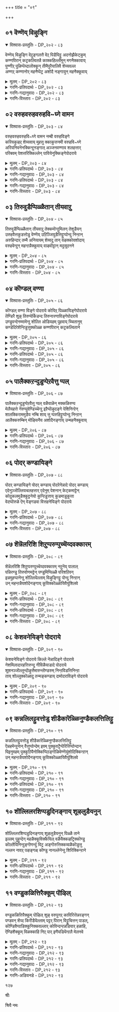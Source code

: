 +++
title = "०९"

+++

## ०१  वॆण्णॆय् विऴुङ्गि

<details open><summary>विश्वास-प्रस्तुतिः - DP_२०२ - ८३</summary>

वॆण्णॆय् विऴुङ्गि वॆऱुङ्गलत्तै वॆऱ् पिडैयिट्टु अदनोझैकेट्कुम्  
कण्णपिरान् कट्रकल्वितन्नै काक्कहिल्लोमुन् मगनैक्कावाय्  
पुण्णीऱ् पुळिप्पॆय्दालॊक्कून् तीमैपुरैयालिवै शॆय्यवल्ल  
अण्णऱ् कण्णानोर् महनैप्पॆट्र अशोदै नङ्गायुन् महनैक्कूवाय्
</details>

<details><summary>मूलम् - DP_२०२ - ८३</summary>

वॆण्णॆय् विऴुङ्गि वॆऱुङ्गलत्तै वॆऱ् पिडैयिट्टु अदनोझैकेट्कुम्  
कण्णपिरान् कट्रकल्वितन्नै काक्कहिल्लोमुन् मगनैक्कावाय्  
पुण्णीऱ् पुळिप्पॆय्दालॊक्कून् तीमैपुरैयालिवै शॆय्यवल्ल  
अण्णऱ् कण्णानोर् महनैप्पॆट्र अशोदै नङ्गायुन् महनैक्कूवाय्
</details>

<details><summary>गरणि-प्रतिपदार्थः - DP_२०२ - ८३</summary>

वॆण्णॆय्=बॆण्णॆयन्नु, विऴु~घ्गि= नुङ्गिहाकि, वॆरुम्=बरिय, कलत्तै=पात्रॆयन्नु, वॆऱु पु=बॆट्टद, इडै=तप्पलिगॆ, इट्टु=बिसुटु, अदन्=अदर, ओजै=सद्दन्नु, केट्कुम्=केळुव, कण्णपिरान्=कृष्णनॆम्ब प्रभवु, कट्र=कलितिरुव, कल्वि=विद्यॆयन्नु, काक्कहिल्लोम्=कायुत्त इरलारॆवु, उन्=निन्न, मगनै=मगनन्नु, कावाय्=तडॆदु हिडियम्मा, पुण्णिल्=हुण्णिगॆ, पुळि=हुळियन्नु, पेय् दाल्=सुरिदरॆ, ऒक्कूम्=समनागुवन्त, तीमै=तण्टॆगळु, पुरैपुरैयाल्=मनॆमनॆयल्लियू, इवै=इवुगळन्नु, शॆय्यवल्ल=माडबल्ल, अण्णल्=महिमॆयन्नुळ्ळ, कण्णान्=कण्णुगळुळ्ळ, ओर्=ऒब्ब, महनै=मगनन्नु, पॆट्र=हडॆद, अशोदैनङ्गाय्=यशोदॆ तायिये\(श्रींअतियशोदॆ\), उन्=निन्न, महनै=मगनन्नु, कूवाय्=करॆयम्मा.
</details>

<details><summary>गरणि-गद्यानुवादः - DP_२०२ - ८३</summary>

बॆण्णॆयन्नॆल्ला नुङ्गि हाकि आमेलॆ बरिय पात्रॆयन्नु बॆट्टद तप्पलिगॆ बिसुटु\(अदु कॆळक्कॆ इळिदु बरुत्तिरुवाग\)अदर सद्दन्नु केळि आनन्दिसुव कृष्णनॆम्ब प्रभुवु कलितिरुव विद्यॆयन्नु कायुत्त इरलारॆवु. निन्न मगनन्नु तडॆदु हिडियम्मा. हुण्णिगॆ हुळियन्नु सुरिदरॆ हेगोहागॆ तण्टॆगळन्नु माडबल्ल महिमॆय कण्णुगळुळ्ळ ऒब्ब मगनन्नु हडॆदिरुव यशोदॆ तायिये निन्न मगनन्नु करॆयम्मा.\(१\)

</details>

<details><summary>गरणि-विस्तारः - DP_२०२ - ८३</summary>

११०

ऒब्ब गॊल्लति यशोदॆय बळिगॆ बरुत्ताळॆ. बालकृष्णन तण्टॆगळ बगॆगॆ चाडि हेळुत्ताळॆ. कृष्णन जाणचेष्टॆगळन्नु हेगॆ सहिसिकॊण्डिरबेको, अवुगळन्नु अवनु माडदन्तॆ हेगॆ तडॆदिडबेको अवळिगॆ तिळियदागिदॆ. अवळु कष्टपट्टु हलवारु दिनगळु कूडिट्टीद्द बॆण्णॆयन्नॆल्ला नुङ्गिद्दू अल्लदॆ, बरिय पात्रॆयन्नु बॆट्टद तप्पलिगॆ ऎसॆदुबिडुवे? आ पात्रॆकॆळक्कॆ उरुळि बरुत्ता माडुव सद्दन्नु तन्मयनागि केळि आनन्दिसुवुदे? अवन चेष्टॆगळन्नॆल्ला वर्णिसि हेळलू अवळिगॆ बारदु. अवनु कलितिरुव विद्यॆ “अष्टु विचित्रवादद्दु. ऒन्दुमातिनल्लि अदन्नुवर्णिसुवदक्कॆ ऒन्दु सॊगसाद उपमानवन्नु कॊडुत्ताळॆ- “हुण्णिन मेलॆ हुळि हिण्डिद्दक्कॆ समनाद चेष्टॆगळु अवनवु”ऎन्नुत्ताळॆ, मॊदले अदु हुण्णु, नवॆ, उरि, नोवुगळन्नुळ्ळद्दु. अवन्नु सहिसुवुदे कष्ट ऎन्नुत्तिरुवाग, अदर मेलॆ हुळिरसवन्नु हिण्डुवुदे? परिणामवागि अदु इन्नॆष्टु यातनॆयन्नुण्टु माडुत्तदॆ? सहिसुवुदु हेगॆ? हीघिदॆ तायि, निन्न मगन जाणचेष्टॆगळु. नीने निन्न मगनन्नु करॆदु, अवनिगॆ बुद्धि हेळम्मा” ऎन्नुत्ताळॆ.
</details>

## ०२  वरुहवरुहवरुहवि~घ्गे वामन

<details open><summary>विश्वास-प्रस्तुतिः - DP_२०३ - ८४</summary>

वरुहवरुहवरुहवि~घ्गे वामन नम्बी वरुहविङ्गे  
करियकुऴऱ् शॆय्यवाय् मुहत्तु क्काकुत्तनमी वरुहवि~घ्गे  
अरियनिवनॆनक्किन्ऱुनङ्गात् अञ्जनवण्णाव शलहत्तार्  
परिबवम् पेशत्तरिक्किल्लेन् पावियेनुक्किङ्गेपोदराये
</details>

<details><summary>मूलम् - DP_२०३ - ८४</summary>

वरुहवरुहवरुहवि~घ्गे वामन नम्बी वरुहविङ्गे  
करियकुऴऱ् शॆय्यवाय् मुहत्तु क्काकुत्तनमी वरुहवि~घ्गे  
अरियनिवनॆनक्किन्ऱुनङ्गात् अञ्जनवण्णाव शलहत्तार्  
परिबवम् पेशत्तरिक्किल्लेन् पावियेनुक्किङ्गेपोदराये
</details>

<details><summary>गरणि-प्रतिपदार्थः - DP_२०३ - ८४</summary>

इङ्गे=इल्लिगॆ\(नन्न बळिगॆ\), वरुहवरुह वरुह=बेग बा, वामन नम्बी=वामन प्रभू, इङ्गे वरुह=इल्लिगॆ बा, करिय कुऴल्=करिय\(अच्चकप्पनॆय\) तलॆगूदलिनिन्द कूडि, शॆय्य=सुन्दरवाद, वाय्=बायि, मुहत्तु=मुखवुळ्ळ, काकुत्तनम्बी=काकुत्थ्सप्रभुवाद, श्रीरामने, इङ्गे वरुह=इल्लिगॆ बा, नङ्गाय्=गुणवतिये, इन्ऱु=इन्दु, ऎनक्कू=ननगॆ, इवन्=इवनु, अरियन्=असाध्यनु, अञ्जनवण्णा=काडिगॆय बण्णदवने, अशल्=अशुद्धवाद, अहत्तार्=मनॆयवर, परिबवम्=अपमानद, पेश= मातन्नु,तरिक्किल्लेन्=सहिसिकॊळ्ळॆनु
</details>

<details><summary>गरणि-गद्यानुवादः - DP_२०३ - ८४</summary>

१११
</details>

<details><summary>गरणि-प्रतिपदार्थः - DP_२०३ - ८४</summary>

पावियेनुक्कु=पापियाद ननगॆ\(इदु ऒदगिदॆ\), इङ्गे पोदराय्=इल्लिगॆ बन्दुबिडप्प.
</details>

<details><summary>गरणि-गद्यानुवादः - DP_२०३ - ८४</summary>

वामन प्रभू नन्न बळिगॆ बेग बा. अच्चकप्पनॆय तलॆगूदलु अन्दवाद बायि मुखगळन्नुळ्ळ काकुत्थ्स प्रभुवाद श्रीरामचन्द्रने इल्लिगॆ बा. गुणवतिये, इन्दु ननगॆ इवनु असाध्यवागिद्दानॆ. काडिगॆय बण्णदवने, नम्म मूलद मनॆयवर अपमानद मातुगळन्नु सहिसलारॆनु. पापियाद ननगॆ इदु ऒदगिदॆ. इल्लिगॆ बन्दुबिडप्प.\(२\)
</details>

<details><summary>गरणि-विस्तारः - DP_२०३ - ८४</summary>

गॊल्लतिय मातन्नु केळि यशोदॆ उद्वेगगॊण्डळु. तनगॆ असाध्यवाद, सहिसलारदन्थ अपमानवायितॆन्दुकॊण्डळु. आदरू, चाडिहॊत्तुतन्द गॊल्लतियन्नु “गुणवतिये”ऎन्दु सम्बोधिसिदळु. चाडि आडुववळु ऎन्थ गुणवति? मगुविन चेष्टॆगळु याव मगुविगॆ तानॆ सामान्यवल्ल? ऒन्दु वेळॆ, आ चेष्टॆ स्वल्प हद्दु मीरिनडॆदिद्दरू सह, आकॆ गुणवतिये आगिद्दरॆ, अदन्नु लॆक्किसदॆ शान्तवागिरबहुदागित्तु. अवळिगॆ यशोदॆ हेळूत्ताळॆ- “गुणवतिये, इन्दु एको नन्न मग स्वल्प दारिबिट्टु असाध्यनॆनिसिद्दानॆ”. इदु ऒन्दु रीतियल्लि अवळन्नु क्षमिसॆन्दु बेडिकॊण्डन्तॆये. तानो गोकुलक्कॆ यजमाननाद नन्दगोपन पट्टदरसि. तनगॆसल्लबेकाद गौरव ऎन्थाद्दिरबेकु? आदरॆ, तन्न मुद्दुमगनाद कृष्णनिन्द तनगॆ अपकीर्ति बन्दितल्ला. ई अपमानवन्नु सहिसलारॆनल्ला. कडुपापियल्लवे नानु?

मननॊन्दु यशोदॆ तन्न मगनन्नु कूगि करॆयुत्ताळॆ- “वामन मूर्ति, रामचन्द्रप्रभु, बारप्प, बेग नन्नल्लिगॆ बन्दुबिडु अर्थपूर्णवागि इवुगळन्नु आडिदन्तॆ काणुत्तदॆ, बालकृष्णनन्तॆये वामन मूर्तियागि केळिद्दु अल्प; आदरॆ माडिद्दु अगाध. आदरॆ, दिव्यसुन्दर मूर्तियागि श्रीरामचन्द्रनन्तॆये इरुवॆ. रामचन्द्रनु तन्न बाळ्वॆयन्नॆल्ला सत्यक्कागि, तन्दॆकॊट्ट मातन्नु उळिसिकॊडुवुदक्कागि मीसलु माडिद. मगनादरॆ हागॆ रामचन्द्रनन्तॆ इरबेडवे? बन्दु बिडु, मगु. निन्न चेष्टॆगळिन्द ननगाद अपमानवन्नु सहिसलारॆ. नानु कडुपापि”. हीगॆ, हलुबिदळु यशोदॆ.

भगवन्तनन्नु मगनन्नागि पडॆद तायि यशोदॆ “पापि”यादाळे?

११२
</details>

## ०३  तिरुवुडैप्पिळ्ळैतान् तीयवाऱु

<details open><summary>विश्वास-प्रस्तुतिः - DP_२०४ - ८५</summary>

तिरुवुडैप्पिळ्ळैतान् तीयवाऱु तेक्कमॊन्ऱुमिलन् तेशुडैयन्  
उरुहवैत्तकुडत्तोडु वॆण्णॆय् उऱिञ्जियुडैत्तिट्टुप्पोन्दु निन्ऱान्  
अरुहिन्दार् तम्मै अनियायम् शॆय्वदु तान् वऴक्कोवशोदाय्  
वरुहवॆन्ऱुन् महन्ऱन्नैक्कूवाय् वाऴवॊट्टान् मदुसूदनने
</details>

<details><summary>मूलम् - DP_२०४ - ८५</summary>

तिरुवुडैप्पिळ्ळैतान् तीयवाऱु तेक्कमॊन्ऱुमिलन् तेशुडैयन्  
उरुहवैत्तकुडत्तोडु वॆण्णॆय् उऱिञ्जियुडैत्तिट्टुप्पोन्दु निन्ऱान्  
अरुहिन्दार् तम्मै अनियायम् शॆय्वदु तान् वऴक्कोवशोदाय्  
वरुहवॆन्ऱुन् महन्ऱन्नैक्कूवाय् वाऴवॊट्टान् मदुसूदनने
</details>

<details><summary>गरणि-प्रतिपदार्थः - DP_२०४ - ८५</summary>

तिरु=चॆलुवन्नु, उडै=हॊन्दिरुव, पिळ्ळै तान्=मगुवाद इवन, तीय=जाणचेष्टॆय, आऱु=रीतियु\(दारियु\), ऒन्ऱुम्=स्वल्पवादरू, तेक्कम्=मनोयातनॆ, इलन्=इल्लद्दु, तेशु=वेगद चटुवटिकॆयिन्द, उडैयन्=उळ्ळद्दु, उरुह=करगुवुदक्कागि, वैत्त=इट्टिरुव, वॆण्णॆय्=बॆण्णॆयन्नु, कुडत्तोडु=कॊडदिन्दले, उऱिञ्जि=सीपिकुडिदु, उडैत्तिट्टु=पात्रॆयन्नु ऒडॆदुहाकि, पोन्दु=इल्लिगॆ बन्दु, निन्ऱान्=निन्तुबिडुत्तानॆ, अरुहु=अक्कपक्कगळल्लि\(समीपदल्लि\), इरुन्दार् तम्मै=इद्दवरिगॆ \(इरुववरिगॆ\), अनियायम् शॆय्वदु=अन्यायवन्नु माडुवुदु, वऴक्को तान्=न्यायनीतियॆन्निसुवुदे? अशोदाय्=यशोदॆये वरुहवॆन्ऱु=बा ऎन्दु, उन्=निन्न, महन् तन्नै=मगनन्नु, कूवाय्=कूगि करॆयम्म, मदुसूदनने=मधुसूदननाद श्रीकृष्णनु, वाऴ=\(शान्तियिन्द\) बाळलु, ऒट्टान्=बिडुवुदिल्ल.
</details>

<details><summary>गरणि-गद्यानुवादः - DP_२०४ - ८५</summary>

चॆलुवनाद मगुवाद इवन जाणचेष्टॆय रीतियु स्वल्पवादरू मनोयातनॆ इल्लद्दु. वेगद चटूवटिकॆयिन्द कूडिद्दु. करगुवुदक्कागि इट्टिरुव बॆण्णॆयन्नु कॊडदिन्दले सीपिकुडिदु, पात्रॆयन्नु ऒडॆदुहाकि एनू अरियदवनन्तॆ इल्लिगॆ बन्दु निन्तुबिडुत्तानॆ. अक्कपक्कद मनॆयवरिगॆ\(नॆरॆहॊरॆयवरिगॆ\) हीगॆ अन्यायमाडुवुदु न्यायनीयियॆन्निसुवुदे? यशोदॆ, निन्न मगनन्नु बा ऎन्दु कूगिकरॆयम्मा. मधुसूदननाद कृष्णनु नम्मन्नु शान्तियिन्द बाळलु बिडुवुदिल्ल.\(३\)
</details>

<details><summary>गरणि-विस्तारः - DP_२०४ - ८५</summary>

११३

ऒब्ब गॊल्लति यशोदॆय नॆरॆयवळु. अवळु हेळुत्ताळॆ- “यशोदॆ, निन्न मगनो चॆलुव. मुद्दु तरुवन्थवनु. अवन चेष्टॆयू अष्टे सुन्दर. जाणचेष्टॆ. बहुचुरुकाद चटूवटिकॆयिन्द कूडिद्दु. यारमनस्सिगू ऎळ्ळष्टू नोवु तरुवुदिल्ल. ऒन्दु उदाहरणॆ केळु- बॆण्णॆयन्नु करगिसलु कॊडदन्थ दॊड्डपात्रॆयल्लि तुम्ब बॆण्णॆयन्नु इट्टिद्दॆ. इडूय पात्रॆयन्ने ऎत्ति, अदरल्लिद्द बॆण्णॆयन्नॆल्ला सीफिकुडिदुबिट्टु, बळिक आ पात्रॆयन्नू ऒडॆदुहाकि, एनू अरियदवनन्तॆ इल्लि बन्दु निन्तु बिडुत्तानॆ. नॆरॆहॊरॆयवरिगॆ हीगॆल्ला आगुवुदु न्यायवेनम्मा? ई मधुसूदन नम्मन्नु सुम्मनॆ बिडुवुदिल्ल. शान्तियिन्द बाळगॊडुवुदिल्ल. निन्न मगनन्नु निन्न बळिगॆ कूगि करॆयम्मा”.

चाडियमातु ऎष्टु इम्पागि,ऎष्टु मृदुवागि इद्दरॆ तानॆ एनु? अदु चाडियल्लवे? मनस्सन्नु चुच्चुवुदिल्लवे? यशोदॆ अदु हेगॆ ऎन्निसिरबहुदु?
</details>

## ०४  कॊण्डल् वण्णा

<details open><summary>विश्वास-प्रस्तुतिः - DP_२०५ - ८६</summary>

कॊण्डल् वण्णा विङ्गे पोदराये कोयिऱ् पिळ्ळायिङ्गेपोदराये  
तॆण्डिरै शूऴ् तिरुप्पेर्किडन्द तिरुनारणाविङ्गेपोदराये  
उण्डुवन्देनम्मामॆन्ऱु शॊल्लि ओडियहम् पुहवाय् च्चितानुम्  
कण्डॆदिरेशॆन्ऱिडुत्तुक्कॊळ्ळ कण्णपिरान् कट्रकल्विताने
</details>

<details><summary>मूलम् - DP_२०५ - ८६</summary>

कॊण्डल् वण्णा विङ्गे पोदराये कोयिऱ् पिळ्ळायिङ्गेपोदराये  
तॆण्डिरै शूऴ् तिरुप्पेर्किडन्द तिरुनारणाविङ्गेपोदराये  
उण्डुवन्देनम्मामॆन्ऱु शॊल्लि ओडियहम् पुहवाय् च्चितानुम्  
कण्डॆदिरेशॆन्ऱिडुत्तुक्कॊळ्ळ कण्णपिरान् कट्रकल्विताने
</details>

<details><summary>गरणि-प्रतिपदार्थः - DP_२०५ - ८६</summary>

कॊण्डन्=कार्मुगिलिन, वण्णा=बण्णदवने, इङ्गे=इल्लिये, पोदराय्=बारय्या, कोयिल्=देवालयदल्लि नॆलसिरुव, पिळ्ळाय्=मगुवे\(मूर्तिये\), इङ्गे=इल्लिये, पोदराय्=बारय्य, तॆळ्=तिळियाद, तिरै=अलॆगळिन्द, शूऴ्=आवरिसल्पट्टिरुव, तिरुप्पेर्=तिरुप्पेर् क्षेत्रदल्लि, किडन्द=नॆलसिरुव, तिरुनारणा=तिरुनारायणने, इङ्गे=इल्लिगॆ, पोदराय्=बारय्य. अम्मम्=ऊटवन्नु\(तिनिसन्नु\), उण्डु=उण्डु, वन्देन्=बन्दॆ, ऎन्ऱु=ऎन्दु, शॊल्लि=हेळुत्ता, ओडि=ओडि, अहम्=मनॆयन्नु, पुह=होगलु, आय् च्चितानुम्=तायियाद यशोदॆयु
</details>

<details><summary>गरणि-गद्यानुवादः - DP_२०५ - ८६</summary>

११४
</details>

<details><summary>गरणि-प्रतिपदार्थः - DP_२०५ - ८६</summary>

कण्डु=नोडिदवळागि, ऎदिरे=अवन, इदिरागि, तानुम्=तानू, शॆन्ऱु=होगि, ऎडुत्तुक्कॊळ्ळ=अवनन्नु ऎत्तिकॊण्डु बिडुवुदु, कण्णपिरान्=कृष्णप्रभुवु, कट्र=कलितिरुव, कल्विताने=\(सम्मोहन\) विद्यॆये अल्लवे?
</details>

<details><summary>गरणि-गद्यानुवादः - DP_२०५ - ८६</summary>

कार्मुगिल बण्णदवने, देवालयदल्लि नॆलसिरुव मूर्तिये, तिळियाद अलॆगळिन्द आवृतवागिरुव तिरुप्पेर् क्षेत्रदल्लि वासवागिरुव तिरुनारायणने, बारय्या \(ऎन्दु यशोदॆ करॆयलु\)कृष्णनु ऊटवन्नु उण्डु बन्दॆनम्म ऎन्नुत्ता ओडि मनॆयन्नु सेरलु, तायियाद यशोदॆ अवनन्नु नोडिदवळागि, तानू अवनन्नु ऎद्र्गॊण्डु ऎत्तिकॊळ्ळुवन्तॆ माडि बिडुवुदु कृष्णप्रभुवु कलितिरुव विद्यॆ अल्लवे?\(४\)
</details>

<details><summary>गरणि-विस्तारः - DP_२०५ - ८६</summary>

हिन्दिन पाशुरदल्लि गोपियॊब्बळु बालकृष्णन माळ्कॆयन्नु विवरिसुत्ता “नॆरॆयवरिगॆ हीगॆला माडुवुद् सरिये?”ऎन्दु प्रश्निसिद्दळल्लवे?’ निन्न मगनन्नु करॆदुकॊळ्ळम्मा”ऎन्दु हेळीद्दळल्लवे?ई मातुगळिन्द यशोदॆ नॊन्दळु. कृष्णनन्नु दण्डिसुवुदक्कॆ अवळिगॆ मनस्सु बारदु. कठिणवाद मातुगळे बायिन्द हॊरडवु. आद्दरिन्द, तन्न मुद्दु कन्दनन्नु बगॆबगॆय प्रीतिय हॆसरुगळिन्द इनिदागि कूगि करॆदळु. अवळ कूगु केळिसितो इल्लवो काणॆ. अन्तु अम्मा ऊटवन्नु उण्णलु बन्दॆ ऎन्नुत्ता कृष्णनु मनॆय कडॆगॆ ओडि बरुत्तिरुवुदन्नु यशोदॆ कण्डळु. तन्न कडॆगॆ बरुत्तिरुव अवन मुखद भङ्गि, नोट, ओडुव ओट, मुद्दिन मातु-इवॆल्लवू अवळन्नु ऒम्मॆलॆ मुग्धगॊळिसिदवु. अवळ मनदल्लि अडगिद्द नोवु ऎल्लि होयितो\! हर्षदिन्द, तानू अवनत्त ओडिदळु. अवनन्नु इदिर्गॊण्डळु. ऎत्तिकॊण्डळु. मुद्दाडिदळु. अवनॊडनॆ मनॆयॊळक्कॆ होदळु.

हीगॆल्ला आदद्दु पुट्टकृष्णनु ताने कलितु प्रयोगिसिद सम्मोहक विद्यॆयिन्द अल्लवे-ऎन्नुतारॆ आऴ्वाररु.

भगवन्तन मन्दहासवू करुणाकटाक्षवू भक्तन मेलॆ बीळुवुदॊन्दे तड. आमेलॆ भक्तनिगॆ कष्टवू इल्ल. ऎल्लवू निश्शेषवागि मायवागि बिडुवुवु. अखण्डवाद शान्तियू सुखवू नॆलॆसुवुदु. अनन्य चिन्तनदिन्दलू भगवत्सेवॆयिन्दलू भगवन्तनन्नु ऒलिसिकॊळ्ळुवुदक्कॆ भक्तनु सतत प्रयत्नवन्नु माडबेकु. तन्न जन्मवन्नु सार्थकगॊळिसिकॊळ्ळबेकु.

११५
</details>

## ०५  पालैक्कऱन्दुडुप्पेऱवैत्तु प्पल्

<details open><summary>विश्वास-प्रस्तुतिः - DP_२०६ - ८७</summary>

पालैक्कऱन्दुडुप्पेऱवैत्तु प्पल् वळैयाळॆन् मक्कळिरुप्प  
मेलैयहत्ते नॆरुप्पुवेण्डिच्चॆन्ऱु इऱैप्पॊऴुदङ्गे पेशिनिन्ऱेन्  
शालक्किराममुडैय नम्बि शाय् त्तु प्परुहिट्टुप्पोन्दु निन्ऱान्  
आलैक्करुम्बिन् मॊऴियनैय अशोदैनङ्गाय् उन्महनैक्कूवाय्
</details>

<details><summary>मूलम् - DP_२०६ - ८७</summary>

पालैक्कऱन्दुडुप्पेऱवैत्तु प्पल् वळैयाळॆन् मक्कळिरुप्प  
मेलैयहत्ते नॆरुप्पुवेण्डिच्चॆन्ऱु इऱैप्पॊऴुदङ्गे पेशिनिन्ऱेन्  
शालक्किराममुडैय नम्बि शाय् त्तु प्परुहिट्टुप्पोन्दु निन्ऱान्  
आलैक्करुम्बिन् मॊऴियनैय अशोदैनङ्गाय् उन्महनैक्कूवाय्
</details>

<details><summary>गरणि-प्रतिपदार्थः - DP_२०६ - ८७</summary>

पालै=हालन्नु, कऱन्दु=करॆदु, अडुप्पु=ऒलॆय मेलॆ, एऱवैत्तु=एरिसिट्टु, पल् वळैयाळ्=हलवारु बळॆगळन्नु तॊट्टिरुव, ऎन्=नन्न, महळ्=मगळु, इरुप्प=इरलागि, मेलै=मेलुगडॆ इरुव, अहत्ते=मनॆयन्नु, शॆन्ऱु=होगि सेरि, नॆरुप्पे=बॆङ्कियन्नु, वेण्डि=बेडि, इऱैपोदु=स्वल्पहॊत्तु, अङ्गे=अल्लिये, पेशि=मातनाडुत्ता, निन्ऱेन्=निन्तुकॊण्डिद्दॆ, शालक्किरामम्=तिरुसालग्रामक्षेत्रदल्लि, उडैय=इरुव, नम्बि=पवित्रनाद प्रभुवु, शाय् त्तु=\(आ हालिन पात्रॆयन्नु\) बग्गिसिकॊण्डु, परुहिट्टु=\(आहलन्नॆल्ला\)कुडिदुबिट्टु, पोन्दु=बन्दु, निन्ऱान्=निल्लुत्तानॆ\(निन्तिद्दानॆ\), आलै=आलॆगॆ सिद्धवागिरुव, करुम्बु=कब्बिगॆ, अनैय=समानवाद, इन्=इनिदागि\(मधुरवागि\)मॊऴि=मातनाडुव, अशोदैनङ्गाय्=गुणवतियाद यशोदॆ, उन्=निन्न, महनै=मगनन्नु, कूवाय्=कूगि करॆयम्मा.
</details>

<details><summary>गरणि-गद्यानुवादः - DP_२०६ - ८७</summary>

हालन्नु करॆदु, अदन्नु ऒलॆय मेलॆ एरिसिट्टु, बळॆगळन्नु तॊट्टिरुव नन्न मगळु अल्लिरलागि, मेलण मनॆगॆ होगि बॆङ्कियन्नु बेडिक्षणकाल अल्लिये मातनाडुत्ता निन्तुकॊण्डिद्दॆ. आग तिरुसालग्रामक्षेत्रदल्लिरुव पवित्रनाद प्रभुवु आ हालिन पात्रॆयन्नु बग्गिसिकॊण्डु हालन्नॆल्ला कुडिउद्बिट्टु इल्लिगॆ नन्दुनिन्तिद्दानॆ. आलॆगॆ सिद्धवागिरुव कब्बिगॆ समानवाद इनिय मातनाडुव गुणवतियाद यशोदॆ, निन्न मगनन्नु कूगि करॆयम्मा.\(५\)
</details>

<details><summary>गरणि-विस्तारः - DP_२०६ - ८७</summary>

११६

इन्नॊब्ब गॊल्लति यशोदॆय बळिगॆ बरुत्ताळॆ. अवळू कृष्णन मेलॆ दूरु हॊत्तवळॆ. अवळॆन्नुत्ताळॆ-” मृदु मधुरभाषिणि, गुणवति यशोदॆ, नानु हालन्नु करॆदॆ. अदन्नु कायिसुवुदक्कॆन्दु ऒलॆय मेलॆ पात्रॆयल्लि इरिसिदॆ. बळॆगळन्नु तॊट्टिरुव नन्न मगळन्नु अल्लिरिसिदॆ. आमेलॆ, मेगळ मनॆयिन्द बॆङ्कियन्नु तरुवुदक्कॆन्दु अल्लिगॆ होदॆ. बॆङ्कियन्नु केळिदॆ. अदु बरुवष्टरॊळगॆ, क्षणकल, अल्लि निन्तु मातनाडुत्तिद्दॆ. अष्टरल्ले निन्न मुद्दुमग नम्म मनॆयन्नु हॊक्कु, हालिन पात्रॆयन्नु बग्गिसिकॊण्डु, अदरल्लिरुव हालन्नॆल्ला कुडिदुबिट्टु एनू अरियदवनन्तॆ हॊरगॆ बन्दु निन्तिद्दानॆ, नोडम्मा. निन्न मातु कब्बिन हालिनष्टु मधुर. निन्न मगनन्नु कूगि करॆयम्मा.

ई गोपि विषयवन्नु तिळिसिदळु. बेजारु मातन्नाडलिल्ल. यशोदॆयन्नु बायि तुम्ब हॊगळिदळु. आदरू, अवळ मातिनल्लि ऒळगुदियेनादरू इद्दिरबहुदे? अथवा, कृष्णन मेलण ममतॆयिन्द कूडिद दूरु इदिरबहुदे?

सामान्यवाद स्त्रीसहज लक्षणवॊन्दन्नु इल्लि तिळिसलागिदॆ. ऒन्दु मनॆगॆ ऒन्दु कॆलसक्कॆन्दु होदरॆ, अदन्नु मुगिसिकॊण्डु बेगलॆ तन्न मनॆगॆ हिन्तिरुगबेकु. हीगॆ माडदॆ, मनॆगॆलसदिन्द बिडिवु सिक्किद ऒन्दु क्षणदल्ले, बेरॆ मातुगळल्लि हॊत्तु कळॆयुवुदक्कॆ अवरिगॆ आशॆ. मनॆकॆलस मुख्यवो मातु मुख्यवो स्त्रीयरे हेळबेकु.

मेलिन मनॆ-इदु वाडिकॆय मातु. तन्न मनॆय सालिनल्लिये ऒन्दु दिक्किनल्लिरुव मनॆगळन्नु मेलिन मनॆगळु ऎन्दू अदक्कॆ ऎदुरुदिक्किनमनॆगळन्नु कॆळगिन मनॆगळु ऎन्दू हेळुवुदु वाडिकॆ. इदु बरिय बळकॆयिन्द बन्दद्दु ऎन्नबहुदु नियमवन्नेनू काणुवुदिल्ल. उदाहरणॆगॆ तन्न मनॆगॆ पूर्वक्को उत्तरक्को इरुव मनॆयन्नु मेलणमनॆ ऎन्दरॆ, दक्षिणक्को पश्चिमक्को इरुवुदु कॆळगिन मनॆ.महडि मनॆ, नॆलमाळिगॆ मनॆ ऎन्दु अर्थवल्ल.

हळ्ळिगळल्लि ईगलू रूढियल्लिरुव मत्तॊन्दु विषय इल्लि बन्दिदॆ. ऒम्दु मनॆयल्लि बॆङ्कियन्नु अल्लिगॆ बन्दु बेरॆमनॆगळिगॆ तॆगॆदुकॊण्डु होगुव पद्धति. इदे रीतियल्लि सञ्जॆदीपवन्नु हॊत्तिसिकॊण्डु सॆरगिनिन्द मरॆमाडि आरदन्तॆ हिडिदुकॊण्डु मनॆगळिगॆ तॆगॆदुकॊण्डु होगुत्तिद्दद्दू उण्टु. ई पद्धतिगळिगॆ गूढार्थवू इदॆ.

११७
</details>

## ०६  पोदर् कण्डायिङ्गे

<details open><summary>विश्वास-प्रस्तुतिः - DP_२०७ - ८८</summary>

पोदर् कण्डायिङ्गे पोदर् कण्डाय् पोदरेनॆन्नादे पोदर् कण्डाय्  
एदेनुञ्जॊल्लियचलहत्तार् एदेनुम् पेशनान् केट्कमाट्टेन्  
कोदुकलमुडैक्कूट्टनेयो कुन्ऱिडुत्ताय् कुडमाडुकूत्ता  
वेदप्पॊरुळे ऎन् वेङ्गडवा वित्तहनेयिङ्गे पोदराये
</details>

<details><summary>मूलम् - DP_२०७ - ८८</summary>

पोदर् कण्डायिङ्गे पोदर् कण्डाय् पोदरेनॆन्नादे पोदर् कण्डाय्  
एदेनुञ्जॊल्लियचलहत्तार् एदेनुम् पेशनान् केट्कमाट्टेन्  
कोदुकलमुडैक्कूट्टनेयो कुन्ऱिडुत्ताय् कुडमाडुकूत्ता  
वेदप्पॊरुळे ऎन् वेङ्गडवा वित्तहनेयिङ्गे पोदराये
</details>

<details><summary>गरणि-प्रतिपदार्थः - DP_२०७ - ८८</summary>

पोदर् कण्डाय्=बा कण्डॆया, इङ्गे=इल्लिगॆ, पोदर् कण्डाय्= बा कण्डॆया, पोतरेन् ऎन्नादे=बरुवुदिल्ल ऎन्नबेड, पोदर् कण्डाय्= बा कण्डॆया, अचल=बेरॆयॆ\(नॆरॆय\), अहत्तार्=मनॆयवरु, एदेनुम्=एनादरॊन्दन्नु, शॊल्लि=हेळुत्ता, एदेनुम्=एनादरू, पेश=मातनाडुवुदन्नु, नान्=नानु, केट्कमाट्टेन्=केळलारॆ, कोदु=हर्षवन्नुण्टुमाडुव, कलम्=आयुधवन्नु, उडै=उळ्ळ, ओ कुट्टने=ओ मगुवे, कुन्ऱु=पर्वतवन्नु, ऎडूत्ताय्=ऎत्तिदवने, कुडमाडुकूत्ता=कॊडद कुणितवन्नाडिदवने, वेदप्पॊरुळे=वेदक्कॆ मूलवस्तुवे, ऎन्=नन्न, वेङ्गडवा=तिरुमलॆयल्लि वासवागिरुववने, वित्तहने=\(सृष्टिगॆ कारणरूपनादवने, इ~घ्गे=इल्लिगॆ, पोदराये=बारप्पा.
</details>

<details><summary>गरणि-गद्यानुवादः - DP_२०७ - ८८</summary>

बन्दुबिडु, बन्दुबिडु; इल्लिगॆ बेगबन्दु बिडु. बरलारॆ ऎन्नबेड कण्डॆया. नॆरॆय मनॆयवरु निन्न मेलॆ एनेनन्नो हेळुवुदन्नू हेगॆन्दरॆ हागॆ मातनाडुवुदन्नु नानु केळलारॆ. हर्षदायकवाद आयुधवन्नुळ्ळ मगुवे. पर्वतवन्नु ऎत्तिदवने, कॊडद कुणितवन्नाडिदवने, वेदद मूलवस्तुवे, नन्न तिरुमलॆवासने, \(सृष्टिगॆ\)कारणरूपने इल्लिगॆ बन्दु बिडप्पा.\(६\)
</details>

<details><summary>गरणि-विस्तारः - DP_२०७ - ८८</summary>

नॆरॆहॊरॆय गॊल्लतियरु ऒब्बॊब्बरागि यशोदॆय बळिगॆ बन्दु ऒन्दल्ल ऒन्दु विषयवन्नु हेळि कृष्णनन्नु दूरुत्ता, एनेनो मातुगळन्नु आडुत्ता इरुवुदन्नु केळिकेळी यशोदॆ कडुनॊन्दळु. सामान्य मानवळाद तायिगॆ तन्न मगन मेलण दूरन्नु केळि आदन्तॆ. तन्न मुद्दुमगनाद कृष्णन दिव्याद्भुतगळु ऎन्थवु ऎम्बुदु

११८

अवळिगॆ चॆन्नागिगॊत्तु. आदरॆ, इष्टबन्दन्तॆ जन अवनन्नु कुरितु आडुवुदे? कॆलसक्कॆ बारद आपादनॆगळन्नॆल्ला अवन् मेलॆ हॊरिसुवुदे? अवर नडुवॆ तन्न मगनन्नु बिडदन्तॆ तन्न बळियल्ले अवनन्नु इरिसिकॊळ्ळुवुदु ऒळितल्लवे” ऎन्निसितु. आद्दरिन्द, यशोदॆ तन्न मगनन्नु प्रीतियिन्द कूगि करॆदळु- “नन्न अभिमानद मगुवे, नॆरॆयवरु आडुव मातुगळन्नु हेळुव कतॆगळन्नू केळलारॆ. कृष्णा इल्लिगॆ बन्दु बिडप्पा. अज्ञानिगळु निन्नन्नु अरियरु. निन्न मेलॆ इल्लदसल्लद दोषगळन्नु हॊरिसुत्तारॆ. नीनेनु सामान्यने? दिव्यवाद ऒन्दु आयुधवन्नु धरिसिरुवॆ. अदन्नु नीनु नुडिसिदॆयॆन्दरॆ ऎल्ल प्राणिगळ मनदल्लू हर्षवन्नु उक्किसिहरिसुवॆ. किरुबॆरळिन मेलॆ गोवर्धन गिरियन्नु ऎत्तिहिडिदु. एळुदिनगळ काल सततवाद सुरिमळॆयिन्द इडिय गोकुलदवन्नू दनकरुगळन्नू संरक्षिसिदॆ. अन्थ अद्भुत रक्षक नीनु. ऎल्लर कण्मनगळन्नु तणिसुव गङ्गानर्तनवन्नु-ऎन्दरॆ कॊडद कुणितवन्नु आडि तोरिसिदॆ. अन्थ विस्मयकारि नीनु. वेदगळॆल्लवू हेळुवुदु निन्नन्नुकुरितु. हॊगळुवुदु निन्नन्नु. बेडुवुदु निन्नन्नु. अन्थ मूलवस्तु नीनु. तिरुमलॆवासने नीनु. ऎल्लक्कूकारणनाद परमात्मने नीनु. महामहिमनाद निन्नन्नु तिळियद जन दूरुत्तारॆ. आद्दरिन्द इल्लिगॆ बन्दुबिडप्पा.”
</details>

## ०७  शॆन्नॆलरिशि शिऱुप्परुप्पुच्चॆय्दवक्कारम्

<details open><summary>विश्वास-प्रस्तुतिः - DP_२०८ - ८९</summary>

शॆन्नॆलरिशि शिऱुप्परुप्पुच्चॆय्दवक्कारम् नऱुनॆय् पालाल्  
पन्निरण्डु तिरुवोणमट्टेन् पण्डुमिप्पिळ्ळै परिशऱिवन्  
इन्नमुहप्पानॆन्ऱु शॊल्लियॆल्लाम् विऴुङ्गिट्टु पोन्दु निन्ऱान्  
उन् महन्ऱन्नैयशोदॆनङ्गाय् कूविक्कॊळ्ळायिवैयुंशिलवे
</details>

<details><summary>मूलम् - DP_२०८ - ८९</summary>

शॆन्नॆलरिशि शिऱुप्परुप्पुच्चॆय्दवक्कारम् नऱुनॆय् पालाल्  
पन्निरण्डु तिरुवोणमट्टेन् पण्डुमिप्पिळ्ळै परिशऱिवन्  
इन्नमुहप्पानॆन्ऱु शॊल्लियॆल्लाम् विऴुङ्गिट्टु पोन्दु निन्ऱान्  
उन् महन्ऱन्नैयशोदॆनङ्गाय् कूविक्कॊळ्ळायिवैयुंशिलवे
</details>

<details><summary>गरणि-प्रतिपदार्थः - DP_२०८ - ८९</summary>

शॆन्=कॆम्पनॆय, नॆल्=बत्तद, अरिशि=अक्कियन्नू, शिऱु=उत्कृष्टवाद. हॆसरुबेळॆ, परुप्पु=बेळॆयन्नू, शॆय्द=चॆन्नागि बेयिसि माडिद, अक्कारम्=पायसवन्नू, नऱु=सुवासनॆयिन्द कूडिद, नॆय्=तुप्प मत्तु, पालाल्=हालिनिन्द, पन्निरण्डु=हन्नॆरडु, तिरुवोणम्=जन्मनक्षत्रगळिगॆ शान्तितरुवन्तॆ व्रतगळिगॆ तक्क भक्ष्यगळन्नु, अट्टेन्=अडिगॆ माडिद्देनॆ, पण्डुम्=हिन्दॆयू, इ प्पिळ्ळै=ई हुडुगन
</details>

<details><summary>गरणि-गद्यानुवादः - DP_२०८ - ८९</summary>

११९
</details>

<details><summary>गरणि-प्रतिपदार्थः - DP_२०८ - ८९</summary>

परिशु=स्वभाववन्नु, अऱिवन्=अरितिद्देनॆ, ऎल्लाम्=ऎल्लवन्नू\(माडिद्दॆलवन्नू\), विऴुङ्गिट्टु=नुङ्गिबिट्टु, इन्नम्=इन्नू हॆच्चागि, उहप्पान्=इच्छिसुत्तेनॆ, ऎन्ऱु=ऎन्दु, शॊल्लि=हेळि, पोईन्दु=हॊरगॆबन्दु, निन्ऱान्=निल्लुत्तानॆ, उन्=निन्न, महन् तन्नै=मगनन्नु, अशोदैनङ्गाय्=गुणवन्तळाद यशोदॆ, कूविक्कॊळ्ळाय्=करॆदुकॊळ्ळम्मा, इवैयुं=इवुगळू सह, शिलवे=कॆलवे.
</details>

<details><summary>गरणि-गद्यानुवादः - DP_२०८ - ८९</summary>

कॆम्बत्तद अक्कुयन्नू उत्कृष्टवाद बेळॆयन्नू चॆन्नागि बेयिसि पायसवन्नू, घमघमिसुव तुप्पवन्नू हालन्नू सेरिसि हन्नॆरडु जन्मनक्षत्रगळिगॆ शान्ति तरुवन्तॆ व्रतगळिगॆ तक्क भक्ष्यगळन्नु अडिगॆ माडिद्देनॆ. ई हुडुगन स्वभाववन्नु हिन्दिनिन्दलू अरितिद्देनॆ.माडिट्ट ऎल्लवन्नू नुङ्गिबिट्टु ननगॆ इन्नू बेकु”ऎन्दु हेळुत्ता हॊरगॆ बन्दुनिल्लुत्तानॆ. गुणवन्तळाद यशोदॆ, निन्न मगनन्नु करॆदुकॊळ्ळम्म, इवू सह कॆलवे.\(७\)
</details>

<details><summary>गरणि-विस्तारः - DP_२०८ - ८९</summary>

नॆरॆय गॊल्लति इन्नॊब्बळु यशोदॆय बळिगॆ बन्दु हेळूत्ताळॆ- “गुणवन्तॆ ,यशोदॆ, नम्म मनॆयल्लि हन्नॆरडु जन्मनक्षत्र शान्ति माडिसबेकायितु. अदक्कागि हन्नॆरडु बगॆय भक्ष्यगळन्नु ऒळ्ळॆय हालन्नू तुप्पवन्नू बळसिकॊण्डु तयारिसिदॆ. उत्तमवाद कॆम्बत्तद अक्कियन्नु बेळॆयन्नू उपयोगिसि पायसवन्नु तयारिसिदॆ. नोडु, याव मायदल्लि निन्न मग अल्लिगॆ बन्दनो तिळियदु. अवनु अदन्नॆल्ला तिन्दुबिडुवुदे? ऎष्टु अशिक्षित अवनु? ईग नानु हेळिद्दु मॊदलनॆयदेनल्ल. इन्थवु ऎष्टो नडॆदिवॆ. अवन स्वभाव हिन्दिनिन्द ननगॆ गॊत्तु. हेळबेकॆन्दरॆ बहळ इदॆ. ईग हेळिद्दू स्वल्पवे. निन्न मगनन्नु करॆदुकॊळ्ळम्मा”.

१२०
</details>

## ०८  केशवनेयिङ्गे पोदराये

<details open><summary>विश्वास-प्रस्तुतिः - DP_२०९ - ९०</summary>

केशवनेयिङ्गे पोदराये किल्ले नॆन्नादिङ्गे पोदराये  
नेशमिलादारहत्तिरुन्दु नीविळैयाडादे पोदराये  
शूशनञ्जॊल्लुन्दॊऴुत्तैमारुन्तॊण्डरुम् निन्ऱविडत्तिनिन्ऱा  
ताय् शॊल्लुक्कॊळ्वदु तन्मङ्कण्डाय् दामोदराविङ्गे पोदराये
</details>

<details><summary>मूलम् - DP_२०९ - ९०</summary>

केशवनेयिङ्गे पोदराये किल्ले नॆन्नादिङ्गे पोदराये  
नेशमिलादारहत्तिरुन्दु नीविळैयाडादे पोदराये  
शूशनञ्जॊल्लुन्दॊऴुत्तैमारुन्तॊण्डरुम् निन्ऱविडत्तिनिन्ऱा  
ताय् शॊल्लुक्कॊळ्वदु तन्मङ्कण्डाय् दामोदराविङ्गे पोदराये
</details>

<details><summary>गरणि-प्रतिपदार्थः - DP_२०९ - ९०</summary>

केशवने=सुन्दरवाद कूदलुळ्ळवने, इङ्गे=इल्लिगॆ, पोदराये=बारप्पा, किल्लेन्=इल्ल\(बरुवुदिल्ल\)ऎन्दु, ऎन्नादु=ऎन्नदॆ\(हेळदॆ\), इङ्गे=इल्लिगे, पोदराये=बारप्प, नेशम्=प्रीति, इलादार्=इल्लदवर, अहत्तु=मनॆगळल्लि, इरुन्दु=इद्दुकॊण्डु, नी=नीनु, विळैयाडादे=आटवाडबेड, पोदराये=बारप्पा, तूशनम्=दूषणॆयन्नु, शॊल्लुव=हेळुव\(आडुव\), तॊऴुत्तैमारुम्=भक्तरू\(सेवकरू\) निन्ऱु=निन्तिरुव, इडत्तिल्=स्थळदल्लि, निन्ऱु=निन्तुकॊण्डु, पोदराय्=बारप्पा, ताय् शॊल्लु=रायिय मातन्नु, कॊळ्वदु=केळुवुदु, तन् मम्=धर्म, कण्डाय्=काणॆया, दामोदरा=दामोदरने, इङ्गे=इल्लिगे, पोदराये=बारप्पा.
</details>

<details><summary>गरणि-गद्यानुवादः - DP_२०९ - ९०</summary>

सुन्दरवाद कुरुळुळ्ळवने इल्लिगॆ बन्दुबिडप्प. “इल्ल”ऎन्दु हेळदॆ इल्लि बारप्प. प्रीतियिल्लदवर मनॆगळल्लिद्दुकॊण्डु नीनु आटवाडबेड, बारप्प. दुषणॆ माडुव गॊल्लतियर तॊत्तुगळू भक्तरू\(सेवकरू\) निन्तिरुव कडॆ निन्तुबारप्प. तायिय मातन्नुकेळुवुदु धर्म कण्डॆया. दामोदरा इल्लिगॆ बारप्पा.\(८\)
</details>

<details><summary>गरणि-विस्तारः - DP_२०९ - ९०</summary>

मक्कळ आकर्षणॆगॆ अवर कुरुळु. कण्णुगळु, भङ्गि, चटुवटिकॆ, मत्तु अवर मुत्तिनन्थ मातु.ऒन्दॊन्दु मुद्दु तरुवन्थाद्दु. ऎल्लवू ऒट्टुकूडिदरॆ आ मगु इन्नॆष्टु मुद्दिन मगु आगुत्तानो\! “कृष्ण ऎल्लरिगू बेकु?”ऎन्नुवुदु ई कारणदिन्दले.

प्रीति इरुव कडॆ मक्कळिद्दरॆन्दरॆ, अवरु एने माडलि अदन्नु तप्पागि तिळियुवुदिल्ल. मक्कळन्नु अल्लि आदरदिन्द काणुत्तारॆ. नक्कुनलियुत्तारॆ. आदरॆ, प्रीति इल्लद मनॆगळल्लि मक्कळिगॆ याव पुरस्कारवू इल्ल. असड्डॆयॊन्दे अल्लि कण्डुबरुवुदु. अवर आटपाटगळु ऎष्टे चॆन्नागिरलि, अवॆल्ल तडॆयलारद चेष्टॆगळे; ऎष्टे सुन्दरवागि

१२१

मातनाडलि अदु सन्तस तरुवुदिल्ल. अदक्कागिये यशोदॆयॆन्नुत्ताळॆ- “प्रेमविल्लद कडॆगॆ होगि आटवाड बेडप्पा?

दूषणॆ माडुववरॆल्ल कीळुजन-सेवकरु, शॊत्तुगळु. अवर कसुबे परदूषणॆ. अवरिरुव कडॆ निल्लबेकु. अवर नडुवॆ इरबेकु. ओडिहोगबारदु. आगले अवर स्वभाववन्नु अरितुकॊळ्ळलु साध्य. यशोदॆ ऎन्नुत्ताळॆ- “अवर नडुवॆ इद्दु, अवर मातुगळन्नु किविगॆ हाकिकॊण्डु, शान्तवागि बारप्प.”

तायि धर्मदेवतॆ, मक्कळन्नु धर्ममार्गदल्लि ऒय्युववळु. इदरिन्द तायिगॆ उच्चस्थान दॊरॆतिदॆ. तायियन्नु देवरॆन्दे तिळि” ऎम्बुदर तत्त्व अदे. तायिय मातन्नु अलक्षिसबारदु. अदरन्तॆ नडॆदुकॊळ्ळुवुदु धर्म. यशोदॆ कृष्णनिगू ई विषयवन्नु तिळियहेळुत्ताळॆ.

मगुवन्नु तायि शिक्षिसलि, मुद्दिसलि-अवळ वात्सल्य हिरिदु. अदक्कॆ ऎन्दिगू च्युति इल्ल. कृष्णनु तप्पु माडिदनॆन्दु यशोदॆ अवनन्नु हग्गदिन्द ऒरळुकल्लिगॆ बिगिदिद्दळु. आद्दरिन्द, अवनु “दामोदर”नाद. तप्पु माडिदरॆ शिक्षॆ तप्पदु ऎम्बुदन्नु सूचिसुवन्तॆ इरबहुदे”दामोदर”ऎम्ब सम्बॊधनॆ?
</details>

## ०९  कन्नलिलट्टुवत्तोडु शीडैकारॆळ्ळिनुण्डैकलत्तिलिट्टु

<details open><summary>विश्वास-प्रस्तुतिः - DP_२१० - ९१</summary>

कन्नलिलट्टुवत्तोडु शीडैकारॆळ्ळिनुण्डैकलत्तिलिट्टु  
ऎन्नहमॆन्ऱुनान् वैत्तुप्पोन्देम् इवम् पुक्कुवट्रैप्पॆरित्तिप्पोन्दान्  
पिइनुमहम् पुक्कूऱियैनोक्किप्पिऱङ्गॊळिवॆण्णॆयुंशोदिक्किन्ऱान्  
उन् महन्ऱन्नैयशोदैनङ्गाय् कूविक्कॊळ्ळायिवैयुंशिलवे
</details>

<details><summary>मूलम् - DP_२१० - ९१</summary>

कन्नलिलट्टुवत्तोडु शीडैकारॆळ्ळिनुण्डैकलत्तिलिट्टु  
ऎन्नहमॆन्ऱुनान् वैत्तुप्पोन्देम् इवम् पुक्कुवट्रैप्पॆरित्तिप्पोन्दान्  
पिइनुमहम् पुक्कूऱियैनोक्किप्पिऱङ्गॊळिवॆण्णॆयुंशोदिक्किन्ऱान्  
उन् महन्ऱन्नैयशोदैनङ्गाय् कूविक्कॊळ्ळायिवैयुंशिलवे
</details>

<details><summary>गरणि-प्रतिपदार्थः - DP_२१० - ९१</summary>

कन्नल्=बॆल्लद, इलवट्टुवत्तोडु=उण्डॆगळॊन्दिगॆ, शीडै=सिहि तिनिसिन चिक्क उण्डॆगळन्नू, कारॆळ्ळिनुण्डै=सुग्गिय ऎळ्ळिन उण्डॆगळन्नू\(माडि\), कलत्तिल्=पात्रॆगळल्लि, इट्टु=भद्रवागि मुच्चिट्टु, ऎन् अहम्=नन्न मनॆ\(अल्लवे इदु\), ऎन्ऱु=ऎन्दु\(बगॆदु\), वैत्तु=बच्चिट्टु, नान्=नानु, पोन्देन्=हॊरगॆ बन्दॆ, इवन्=इवनु
</details>

<details><summary>गरणि-गद्यानुवादः - DP_२१० - ९१</summary>

१२२
</details>

<details><summary>गरणि-प्रतिपदार्थः - DP_२१० - ९१</summary>

पुक्कू=नन्न मनॆयन्नु हॊक्कू, अवट्रै=अवुगळन्नॆल्ला, पॆऱुत्ति=ऎल्लरिगू सिगुवन्तॆ हॊरक्कॆ ऎळॆदु, पोन्दान्=बन्दिद्दानॆ, पिन्नुम्=मत्तॆयू, अहम्=मनॆयन्नु, पुक्कू=हॊक्कू, उऱियै=नॆलुवन्नु, नोक्कि=कण्डुहिडिदु, पिऱङ्गु=बलु, ऒळि=उत्तमवाद, वॆण्णॆयुम्=वबॆण्णॆयन्नू, शोदिक्किन्ऱान्=हुडुकि हाकिद्दानॆ, यशोदैनङ्गाय्=गुणवन्तळाद यशोदॆ. उन्=निन्न, मगन् तन्नै=मगनाद इवनन्नु, कूविकॊळ्ळाय्=कूगि करॆदुकॊळ्ळम्मा, इवैयुम्=इवुगळॆल्ल, शिलवे=कॆलवे.
</details>

<details><summary>गरणि-गद्यानुवादः - DP_२१० - ९१</summary>

बॆल्लद उण्डॆगळन्नु सिहि तिनिसिन चिक्क उण्डॆगळन्नू सुग्गि ऎळ्ळिन उण्डॆगळन्नू पात्रॆगळल्लि भद्रवागि मुच्चिट्टु, “इदु नन्न मनॆ अल्लवे\!”ऎन्दु योचिसि बच्चिट्टु बन्दॆ. इवनु मनॆयन्नु हॊक्कू अवुगळन्नॆल्ला ऎल्लर कैगू सिक्कुवन्तॆ हॊरक्कॆळॆदु हाकि बन्दिद्दानॆ. मत्तॆ, मनॆहॊक्कू नॆलुवन्नु हुडुकि कण्डुकॊण्डु अदर मेलॆ सेरिसिट्टिद्द बलु उत्तमवाद बॆण्णॆयन्नू हुडुकि हाकिद्दानॆ. गुणवन्तळाद यशोदॆ, निन्न मगनाद इवनन्नु कूगिकरॆदुकॊळ्ळम्मा.\(नानु ईग हेळिद\) इवुगळॆल्ल कॆलवे \(दूरुगळु\)
</details>

<details><summary>गरणि-विस्तारः - DP_२१० - ९१</summary>

“इलट्टु”ऎम्बुदक्कॆ “लड्डु”ऎन्दू “उण्डॆ”ऎन्दू अर्थवागुत्तदॆ. आद्दरिन्द “कन्नल् इलट्टु”-ऎम्बुदक्कॆ बॆल्लद उण्डॆ ऎन्दागलि, बॆल्लदिन्द माडिद लड्डु उण्डॆ ऎन्दागलि अर्थमाडबहुदु. ऎरडू मक्कळिगॆ इष्टवाद तिनिसु. “शीडै” ऎन्दरॆ सुत्तिनुण्डॆ. इदू सिहितिनिसु. कायि हूरणवन्नु हुदुगि उण्डॆयन्तॆ करिदु माडुव सिहितिण्डि.ऎळ्ळुण्डॆयन्तू बहळ इष्टवाद तिनिसु.

१२३
</details>

## १०  शॊल्लिलरशिप्पडुदिनङ्गाय् शूऴलुडैयनुन्

<details open><summary>विश्वास-प्रस्तुतिः - DP_२११ - ९२</summary>

शॊल्लिलरशिप्पडुदिनङ्गाय् शूऴलुडैयनुन् पिळ्ळै ताने  
इल्लम् पुहुन्दॆन् महळैक्कूविक्कैयिल् वळैयैक्कऴट्रिक्कॊण्डु  
कॊल्लैयिनिन्ऱुङ्गॊणर्न्दु विट्र अङ्गॊरुत्तिक्कव्वळैकॊडुत्तु  
नल्लन नावऱ् पऴङ्गळ् कॊण्डु नानल्लेनॆन्ऱु शिरिक्किन्ऱाने
</details>

<details><summary>मूलम् - DP_२११ - ९२</summary>

शॊल्लिलरशिप्पडुदिनङ्गाय् शूऴलुडैयनुन् पिळ्ळै ताने  
इल्लम् पुहुन्दॆन् महळैक्कूविक्कैयिल् वळैयैक्कऴट्रिक्कॊण्डु  
कॊल्लैयिनिन्ऱुङ्गॊणर्न्दु विट्र अङ्गॊरुत्तिक्कव्वळैकॊडुत्तु  
नल्लन नावऱ् पऴङ्गळ् कॊण्डु नानल्लेनॆन्ऱु शिरिक्किन्ऱाने
</details>

<details><summary>गरणि-प्रतिपदार्थः - DP_२११ - ९२</summary>

नङ्गाय्=गुणवन्तळे, शॊल्लिल्=\(नम्मा\)मातिनिन्द, अरशिप्पडुदि=कोपगॊळ्ळदॆ इद्दीयॆ, शूऴल्=तन्त्रगळन्नु\(चमत्कारगळन्नु\), उडैयन्=उळ्ळवनु, उन्=निन्न, पिळ्ळैताने=मगने अल्लवे?, इल्लम्=मनॆयन्नु, पुहुन्दु=हॊक्कू, ऎन्=नन्न, महळै=मगळन्नु, कूवि=कूगि, कैयिल्=अवळ कैयिन्द, वळैयै=बळॆयन्नु, कऴट्रिक्कॊण्डु=कळचिकॊण्डु, कॊल्लैयिनिन्ऱुम्=हॊलगळिन्द, कॊणर्न्दु=तन्दु, विट्र=मारुव, अङ्गु=अल्लि, ऒरुत्तिक्कू=ऒब्बळिगॆ, अव्वळै=आ बळॆयन्नु, कॊडुत्तु=कॊट्टु, नल्लन=उत्कृष्टवाद, नावऱ् पऴङ्गळ्=नेरिळॆहण्णुगळन्नु, कॊण्डु=तॆगॆदुकॊण्डु\(कॊण्डु\), नानल्लेन्=नानु अल्ल, ऎन्ऱु=ऎन्दु, शिरिक्किन्ऱाने=नगुत्तानल्ला\!
</details>

<details><summary>गरणि-गद्यानुवादः - DP_२११ - ९२</summary>

गुणवन्तळे, नम्म मातिनिन्द कोपगॊळ्ळदॆ इद्दीय. चमत्कारवाद तन्त्रगळन्नुळ्ळवनु निन्नमगने अल्लवे? नम्म मनॆयन्नु हॊक्कू नन्न मगळन्नु करॆदु, अवळ कैयिन्द बळॆयन्नु कळचिकॊण्डु हॊलगळिन्द तन्दु मारुव अल्लि ऒब्बळिगॆ आ बळॆयन्नु कॊट्टु उत्कृष्टवाद नेरिळॆहण्णुगळन्नु कॊण्डु, “नानल्ल”ऎन्नुत्ता नगुत्तानल्ला\!
</details>

<details><summary>गरणि-विस्तारः - DP_२११ - ९२</summary>

इन्नॊब्ब गॊल्लति यशोदॆय बळिगॆ बरुत्ताळॆ-”यशोदॆ बहळ तन्त्रगारनागि चमत्कारगळन्नु नडसि तोरिसुववनु निन्न मगने अल्लवे? इवनु, नम्म मनॆ हॊक्कू, नन्न मगळन्नूकरॆदु, अवळ कैयिन्द बळॆयन्नु कळचिकॊण्डु होद. आमेलादरू, अदन्नु अवळिगॆ कॊट्टु बिडबेडवे? यारो ऒब्बळु अल्लि नेरिळॆहण्णु मारुत्तिद्दळु. अवळिगॆ आ बळॆयन्नु कॊट्टुबिट्टु, अवळिन्द ऒळ्ळॆय नेरिळॆयहण्णुगळन्नु कॊण्डुबिडुवुदे? इदु याव न्याय?

१२४

अवनन्नु हिडिदुकॊण्डु “हीगेकॆ माडिदॆ? ऎन्दु केळिदरॆ, “नानल्ल माडिद्दु”ऎन्दु सुळ्ळु हेळुत्तानल्ला\! इदु सरिये? नगुत्ता निन्तिद्दानल्ला\! तानु माडिद तप्पिगागि आडिद सुळ्ळिगागि नाचिकॆ बेडवे?

मगन मेलॆ दूरु तन्दरॆ, याव तायिगॆ ताने कोपबरुवुदिल्ल? परितापगॊळ्ळुवुदिल्ल? आ तायि, यशोदॆ, एनु सामान्यळे? गोकुलक्के “अरिसि” अवळु. अवळ मुद्दु मगन मेलॆये आदूरु. आदरू, दूरिन मातन्नु केळि अवळु कोपगॊळ्ललिल्ल. “गुणवन्तॆ” ऎम्ब सम्बोधनॆ अवळिगॆ ऎष्टु चॆन्नागि ऒप्पुत्तदॆ.

पाप, गुणवतियाद यशोदॆगॆ ई मातुगळु हेगिरबेकु\! “निन्न मगने अल्लवे? ऎम्ब मूदलिकॆय मातू, “नगुत्ता निन्तिद्दानल्ला” ऎम्ब नाचिकॆगेडिन मातू, “नानल्ला”ऎम्ब सुळ्ळु मातू अवळिगॆ ऎष्टु नोवु तन्दिरबेकु\!
</details>

## ११  वण्डुकळित्तिरैक्कूम् पॊऴिल्

<details open><summary>विश्वास-प्रस्तुतिः - DP_२१२ - ९३</summary>

वण्डुकळित्तिरैक्कूम् पॊऴिल् शूऴ् वरुपुनऱ् काविरित्तॆन्नरङ्गन्  
पण्डवन् शॆय्द किरीडैयॆल्लाम् पट्टर् पिरान् विट्टुचित्तन् पाडल्,  
कॊण्डिवैप्पाडिक्कूनिक्कवल्लार् कोविन्दन्ऱन्नडियार् हळाहि,  
ऎण्डिशैक्कूम् विळक्काहि निऱ् पार् इणैयडियॆन्ऱलै मेलनवे
</details>

<details><summary>मूलम् - DP_२१२ - ९३</summary>

वण्डुकळित्तिरैक्कूम् पॊऴिल् शूऴ् वरुपुनऱ् काविरित्तॆन्नरङ्गन्  
पण्डवन् शॆय्द किरीडैयॆल्लाम् पट्टर् पिरान् विट्टुचित्तन् पाडल्,  
कॊण्डिवैप्पाडिक्कूनिक्कवल्लार् कोविन्दन्ऱन्नडियार् हळाहि,  
ऎण्डिशैक्कूम् विळक्काहि निऱ् पार् इणैयडियॆन्ऱलै मेलनवे
</details>

<details><summary>गरणि-प्रतिपदार्थः - DP_२१२ - ९३</summary>

वण्डु=दुम्बिगळु, कळित्तु=जेनन्नु तृप्तियागि कुडिदु मत्तिनिन्द, इरैक्कूम्=झेङ्करिसुव मनोहर सद्दिनिन्द तुम्बिद, पॊऴिल्=हूदोटगळिन्द, शूऴ्=सुत्तुवरिदिरुव, वरु=सततवागि हरियुत्तिरुव, पुनल्=नीरिन प्रवाहदिन्द कूडिद, काविरि=कावेरिनदियिन्द, तॆन्=सुन्दरवाद, अरङ्गन्=देवालयदल्लि नॆलसिरुव, अवन्=भगवन्तनु, पण्डु=पुरातन कालदल्लि, शॆय्द=नडसिद, किरीडैयॆल्लाम्=क्रीडॆगळन्नॆल्ला ?\(ऒळगॊण्ड\), 
</details>

<details><summary>गरणि-गद्यानुवादः - DP_२१२ - ९३</summary>

१२५
</details>

<details><summary>गरणि-प्रतिपदार्थः - DP_२१२ - ९३</summary>

पट्टर् पिरान्=हिरियभट्टराद, विट्टुचित्तन्=विष्णुचित्तनु\(र\) पाडल्=हाडुगळन्नु\(पाशुरगळन्नु\), कॊण्डु=मनस्सिगॆ तन्दुकॊण्डु, इवै=इवुगळन्नु, पाडि=हाडि, कुनिक्कवल्लार्=भक्तिनम्रतॆगळिन्द तलॆबागिसबल्लवरु, कोविन्दन् तन्=गोविन्दन, अडियार्हळ्=पादसेवकरु, \(भक्तरु, किङ्कररु\), आहि=आगि, ऎण्=ऎण्टु, दिशैक्कूम्=दिक्कुगळिगू, विळक्कू=\(मार्गदर्शक\)दीप, आहि=आगि, निऱ् पार्=निल्लुववर, इणै अडि=ऎरडु पादगळु, ऎन्=नन्न, तलै=तलॆय, मेलनवे=मेलॆ इरुववे.
</details>

<details><summary>गरणि-गद्यानुवादः - DP_२१२ - ९३</summary>

दुम्बिगळु जेनन्नु तृप्तियागि कुडिदु मत्तिनिन्द झेङ्करिसुव मनोहरवाद नाददिन्द तुम्बिद हूदोटगळिन्द मत्तु सततवागि करियुत्तिरुव नीरिन प्रवाहदिन्द कूडिद कावेरिनदितिन्द सुत्तुवरिदिरुव सुन्दरवाद देवालयदल्लि नॆलसिरुव भगवन्तनु पुरातन कालदल्लि नडसिद क्रीडॆगळन्नॆल्ला ऒळगॊण्ड, हिरियभट्टनाद विष्णुचित्तन, पाशुरगळन्नु मनस्सिगॆ तन्दुकॊण्डु इवुगळन्नु हाडि भयभक्तिगळिन्द तलॆबागिस बल्लवरु गोविन्दन पादसेवकरागि ऎण्टुदिक्कुगळिगू मार्गदर्शकदीपवागि निल्लुवरु; अवर ऎरडु पादगळु नन्न तलॆयमेलॆये इरुत्तवॆ.\(११\)
</details>

<details><summary>गरणि-विस्तारः - DP_२१२ - ९३</summary>

इदु ई तिरुमॊऴिगॆ फलश्रुति. इतर फलश्रुतिगळिगिन्तलू इदु विषयदल्लि भिन्नवादद्दु.

निरन्तरवागि बिडदॆ हरियुव तन्न नीरिन प्रवाहदिन्द सहजरीतियल्लि इनिदाद नादवन्नुण्टुमाडुत्तिरुव कावेरिनदियिन्दलू अदर दडदल्लि हूविनिन्द हूविगॆ ऎरगि मधुपानमाडुत्ता मदिसि मनोहरवाद झेङ्कार निनादवन्नुण्टुमाडुव दुम्बिगळ हिण्डुगळन्नुळ्ळ परिमळभक्रितवाद हूदोटगळिन्द्लू कूडिद प्रकृतिय दिव्य सॊबगिन नडुवॆ भगवन्तनु नित्यवास माडुत्तानॆ. ताने सृष्टिसिरुव ई भव्यप्रकृतिय सॊबगन्नु अन्दगॊळिसि बॆळगिसुत्तानॆ.

अनादियाद भगवन्तनु हिन्दॆ ऒन्दु कालदल्लि कृष्णावतारवन्नु तळॆदु, आग अवनु नडसिद दिव्याद्भुत क्रीडॆगळु मनमोहकवादवु.

१२६

श्रीविल्लिपुत्तूरिन हिरिय भट्टरॆन्निसिकॊण्ड विष्णुचित्तनु भगवन्तन ई लीलाविनोदगळन्नु सॊगसाद पाशुरगळल्लि हाडि नलिदिद्दारॆ. ई पाशुरगळन्नु अर्थवत्तागि तिळिदुकॊण्डवरल्लि सहजवागि भयभक्ति तुम्बिरुत्तदॆ. भगवन्तनन्नु नॆनॆदुकॊण्डागलॆल्ला अवर तलॆ नम्रवागि बागुत्तदॆ. अवरु आ पाशुरगळन्नु हाडि तन्मयतॆयन्नु हॊन्दुव मनःपरिपाकवुळ्ळवरु. भगवन्तन पाद सेवॆयन्नु नडसुत्ता तम्म जीवनवन्नु सागिसुत्तिरुववरु अवरु. हीगॆ, अज्ञानान्धकारदल्लि मुळुगिरुव जनसामान्यक्कॆ अवरु दारिदीपवागि ऎण्दॆसॆगळल्लू बॆळगुत्ता मार्गदर्शन माडुत्तारॆ. अन्थ सद्भक्तर दिव्यवाद ऎरडु पादगळन्नु तम्म तलॆय मेलॆ एरिसिकॊळ्ळुत्तेनॆ ऎन्नुत्तारॆ आऴ्वाररु. भक्तर आशीर्वाददिन्द, अवर पादधूळिय प्रसाददिन्द भगवन्तन कैङ्कर्यदल्लि तावु निरतरागुवुदागि आशिसुत्तारॆ. ऎन्दरॆ, ई मार्गवन्नु हिडिदवरॆल्लरिगू इदु तप्पदॆ लभिसुवुदॆन्दु अवर दृढ निश्चय.

“ऎरडु पादगळु नन्न तलॆय मेलॆये”- ऎम्बुदु शठारि सेवॆयन्नु सूचिसुवुदल्लवे?
</details>

<details><summary>गरणि-अडियनडे - DP_२१२ - ९३</summary>

वॆण्णॆय्, वरुह, तिरु, कॊण्डल्, पालै, पोदर्, शॆन्नॆल्, केशवने, कन्नल्, शॊल्लिल्, वण्डु, आट्रिल्
</details>

१२७

श्रीः

श्रियै नमः
